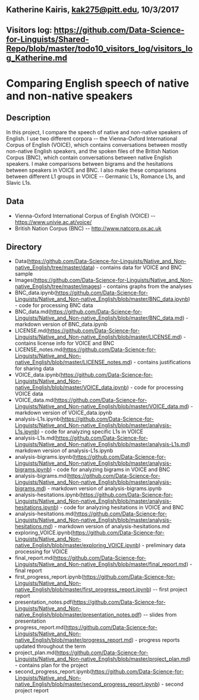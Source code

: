 ## Katherine Kairis, kak275@pitt.edu, 10/3/2017
## Visitors log: https://github.com/Data-Science-for-Linguists/Shared-Repo/blob/master/todo10_visitors_log/visitors_log_Katherine.md
# Comparing English speech of native and non-native speakers
## Description
In this project, I compare the speech of native and non-native speakers of English. I use two different corpora -- the Vienna-Oxford International Corpus of English (VOICE), which contains conversations between mostly non-native English speakers, and the spoken files of the British Nation Corpus (BNC), which contain conversations between native English speakers. I make comparisons between bigrams and the hesitations between speakers in VOICE and BNC. I also make these comparisons between different L1 groups in VOICE -- Germanic L1s, Romance L1s, and Slavic L1s.

## Data
* Vienna-Oxford International Corpus of English (VOICE) -- https://www.univie.ac.at/voice/  
* British Nation Corpus (BNC) -- http://www.natcorp.ox.ac.uk

## Directory
* Data(https://github.com/Data-Science-for-Linguists/Native_and_Non-native_English/tree/master/data) - contains data for VOICE  and BNC sample
* Images(https://github.com/Data-Science-for-Linguists/Native_and_Non-native_English/tree/master/images) - contains graphs from the analyses
* BNC_data.ipynb(https://github.com/Data-Science-for-Linguists/Native_and_Non-native_English/blob/master/BNC_data.ipynb) - code for processing BNC data
* BNC_data.md(https://github.com/Data-Science-for-Linguists/Native_and_Non-native_English/blob/master/BNC_data.md) - markdown version of BNC_data.ipynb
* LICENSE.md(https://github.com/Data-Science-for-Linguists/Native_and_Non-native_English/blob/master/LICENSE.md) - contains license info for VOICE and BNC
* LICENSE_notes.md(https://github.com/Data-Science-for-Linguists/Native_and_Non-native_English/blob/master/LICENSE_notes.md) - contains justifications for sharing data
* VOICE_data.ipynb(https://github.com/Data-Science-for-Linguists/Native_and_Non-native_English/blob/master/VOICE_data.ipynb) - code for processing VOICE data
* VOICE_data.md(https://github.com/Data-Science-for-Linguists/Native_and_Non-native_English/blob/master/VOICE_data.md) - markdown version of VOICE_data.ipynb
* analysis-L1s.ipynb(https://github.com/Data-Science-for-Linguists/Native_and_Non-native_English/blob/master/analysis-L1s.ipynb) - code for analyzing specific L1s in VOICE
* analysis-L1s.md(https://github.com/Data-Science-for-Linguists/Native_and_Non-native_English/blob/master/analysis-L1s.md)	markdown version of analysis-L1s.ipynb
* analysis-bigrams.ipynb(https://github.com/Data-Science-for-Linguists/Native_and_Non-native_English/blob/master/analysis-bigrams.ipynb) - code for analyzing bigrams in VOICE and BNC
* analysis-bigrams.md(https://github.com/Data-Science-for-Linguists/Native_and_Non-native_English/blob/master/analysis-bigrams.md) - markdown version of analysis-bigrams.ipynb
* analysis-hesitations.ipynb(https://github.com/Data-Science-for-Linguists/Native_and_Non-native_English/blob/master/analysis-hesitations.ipynb) - code for analyzing hesitations in VOICE and BNC
* analysis-hesitations.md(https://github.com/Data-Science-for-Linguists/Native_and_Non-native_English/blob/master/analysis-hesitations.md) - markdown version of analysis-hesitations.md
* exploring_VOICE.ipynb(https://github.com/Data-Science-for-Linguists/Native_and_Non-native_English/blob/master/exploring_VOICE.ipynb) - preliminary data processing for VOICE
* final_report.md(https://github.com/Data-Science-for-Linguists/Native_and_Non-native_English/blob/master/final_report.md) - final report
* first_progress_report.ipynb(https://github.com/Data-Science-for-Linguists/Native_and_Non-native_English/blob/master/first_progress_report.ipynb) -- first project report
* presentation_notes.pdf(https://github.com/Data-Science-for-Linguists/Native_and_Non-native_English/blob/master/presentation_notes.pdf) -- slides from presentation
* progress_report.md(https://github.com/Data-Science-for-Linguists/Native_and_Non-native_English/blob/master/progress_report.md) - progress reports updated throughout the term
* project_plan.md(https://github.com/Data-Science-for-Linguists/Native_and_Non-native_English/blob/master/project_plan.md) - contains plan for the project
* second_progress_report.ipynb(https://github.com/Data-Science-for-Linguists/Native_and_Non-native_English/blob/master/second_progress_report.ipynb) - second project report
